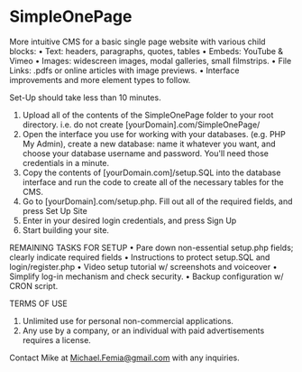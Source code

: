 # SimpleOnePage
More intuitive CMS for a basic single page website with various child blocks:
• Text: headers, paragraphs, quotes, tables
• Embeds: YouTube & Vimeo
• Images: widescreen images, modal galleries, small filmstrips.
• File Links: .pdfs or online articles with image previews.
• Interface improvements and more element types to follow.

Set-Up should take less than 10 minutes.

1. Upload all of the contents of the SimpleOnePage folder to your root directory. i.e. do not create [yourDomain].com/SimpleOnePage/ 
2. Open the interface you use for working with your databases. (e.g. PHP My Admin), create a new database: name it whatever you want, and choose your database username and password. You'll need those credentials in a minute.
3. Copy the contents of [yourDomain.com]/setup.SQL into the database interface and run the code to create all of the necessary tables for the CMS. 
4. Go to [yourDomain].com/setup.php. Fill out all of the required fields, and press Set Up Site
5. Enter in your desired login credentials, and press Sign Up
6. Start building your site. 


REMAINING TASKS FOR SETUP
• Pare down non-essential setup.php fields; clearly indicate required fields
• Instructions to protect setup.SQL and login/register.php
• Video setup tutorial w/ screenshots and voiceover
• Simplify log-in mechanism and check security.
• Backup configuration w/ CRON script.

TERMS OF USE
1. Unlimited use for personal non-commercial applications.
2. Any use by a company, or an individual with paid advertisements requires a license. 

Contact Mike at Michael.Femia@gmail.com with any inquiries.
